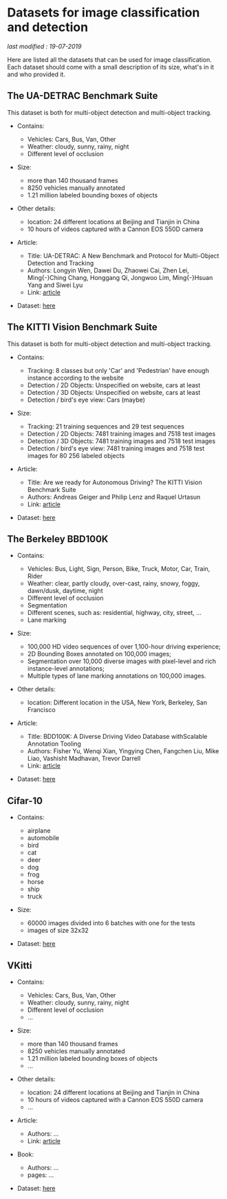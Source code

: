 # Datasets for image classification and detection

_last modified : 19-07-2019_

Here are listed all the datasets that can be used for image classification. Each dataset should come with a small description of its size, what's in it and who provided it.

## The UA-DETRAC Benchmark Suite

This dataset is both for multi-object detection and multi-object tracking.

- Contains:
    - Vehicles: Cars, Bus, Van, Other
    - Weather: cloudy, sunny, rainy, night
    - Different level of occlusion

- Size:
    - more than 140 thousand frames
    - 8250 vehicles manually annotated
    - 1.21 million labeled bounding boxes of objects

- Other details:
    - location: 24 different locations at Beijing and Tianjin in China
    - 10 hours of videos captured with a Cannon EOS 550D camera

- Article:
    - Title: UA-DETRAC: A New Benchmark and Protocol for Multi-Object Detection and Tracking
    - Authors: Longyin Wen, Dawei Du, Zhaowei Cai, Zhen Lei, Ming{-}Ching Chang, Honggang Qi, Jongwoo Lim, Ming{-}Hsuan Yang and Siwei Lyu
    - Link: [article](https://arxiv.org/abs/1511.04136)

- Dataset: [here](http://detrac-db.rit.albany.edu/)

## The KITTI Vision Benchmark Suite

This dataset is both for multi-object detection and multi-object tracking.

- Contains:
    - Tracking: 8 classes but only 'Car' and 'Pedestrian' have enough instance according to the website
    - Detection / 2D Objects: Unspecified on website, cars at least
    - Detection / 3D Objects: Unspecified on website, cars at least
    - Detection / bird's eye view: Cars (maybe)

- Size:
    - Tracking: 21 training sequences and 29 test sequences
    - Detection / 2D Objects: 7481 training images and 7518 test images
    - Detection / 3D Objects: 7481 training images and 7518 test images
    - Detection / bird's eye view: 7481 training images and 7518 test images for 80 256 labeled objects

- Article:
    - Title: Are we ready for Autonomous Driving? The KITTI Vision Benchmark Suite
    - Authors: Andreas Geiger and Philip Lenz and Raquel Urtasun
    - Link: [article](http://www.cvlibs.net/publications/Geiger2012CVPR.pdf)

- Dataset: [here](http://www.cvlibs.net/datasets/kitti/index.php)

## The Berkeley BBD100K

- Contains:
    - Vehicles: Bus, Light, Sign, Person, Bike, Truck, Motor, Car, Train, Rider
    - Weather: clear, partly cloudy, over-cast, rainy, snowy, foggy, dawn/dusk, daytime, night
    - Different level of occlusion
    - Segmentation
    - Different scenes, such as: residential, highway, city, street, ...
    - Lane marking

- Size:
    - 100,000 HD video sequences of over 1,100-hour driving experience;
    - 2D Bounding Boxes annotated on 100,000 images;
    - Segmentation over 10,000 diverse images with pixel-level and rich instance-level annotations;
    - Multiple types of lane marking annotations on 100,000 images.

- Other details:
    - location: Different location in the USA, New York, Berkeley, San Francisco

- Article:
    - Title: BDD100K: A Diverse Driving Video Database withScalable Annotation Tooling
    - Authors: Fisher Yu, Wenqi Xian, Yingying Chen, Fangchen Liu, Mike Liao, Vashisht Madhavan, Trevor Darrell
    - Link: [article](https://arxiv.org/pdf/1805.04687.pdf)

- Dataset: [here](http://bdd-data.berkeley.edu/)

## Cifar-10

- Contains:
    - airplane
    - automobile
    - bird
    - cat
    - deer
    - dog
    - frog
    - horse
    - ship
    - truck

- Size:
    - 60000 images divided into 6 batches with one for the tests
    - images of size 32x32

- Dataset: [here](https://www.cs.toronto.edu/~kriz/cifar.html)

## VKitti

- Contains:
    - Vehicles: Cars, Bus, Van, Other
    - Weather: cloudy, sunny, rainy, night
    - Different level of occlusion
    - ...

- Size:
    - more than 140 thousand frames
    - 8250 vehicles manually annotated
    - 1.21 million labeled bounding boxes of objects
    - ...

- Other details:
    - location: 24 different locations at Beijing and Tianjin in China
    - 10 hours of videos captured with a Cannon EOS 550D camera
    - ...

- Article:
    - Authors: ...
    - Link: [article](https://mylink)

- Book:
    - Authors: ...
    - pages: ...

- Dataset: [here](http://mylink)
